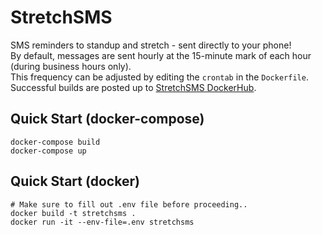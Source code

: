 # StretchSMS
SMS reminders to standup and stretch - sent directly to your phone!<br>
By default, messages are sent hourly at the 15-minute mark of each hour (during business hours only).<br>
This frequency can be adjusted by editing the `crontab` in the `Dockerfile`.<br>
Successful builds are posted up to [StretchSMS DockerHub](https://hub.docker.com/repository/docker/buechnergis/stretchsms).

## Quick Start (docker-compose)
```
docker-compose build
docker-compose up
```
## Quick Start (docker)
```
# Make sure to fill out .env file before proceeding..
docker build -t stretchsms .
docker run -it --env-file=.env stretchsms
```
